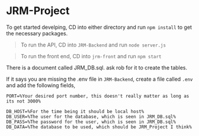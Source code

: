 # JRM-Project
To get started develping, CD into either directory and run `npm install` to get the necessary packages.

>To run the API, CD into `JRM-Backend` and run `node server.js`

>To run the front end, CD into `jrm-front` and run `npm start`

There is a document called JRM_DB.sql. ask rob for it to create the tables.

If it says you are missing the .env file in `JRM-Backend`, create a file called
`.env` and add the following fields,
```
PORT=%Your desired port number, this doesn't really matter as long as its not 3000%

DB_HOST=%For the time being it should be local host%
DB_USER=%The user for the database, which is seen in JRM_DB.sql%
DB_PASS=%The password for the user, which is seen in JRM_DB.sql%
DB_DATA=%The database to be used, which should be JRM_Project I think%
```